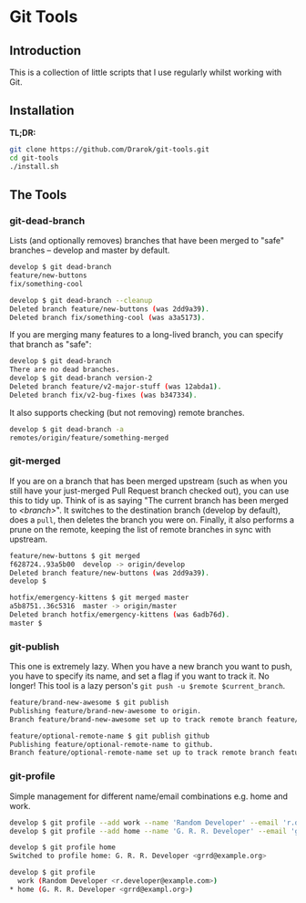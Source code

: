 # Git Tools

## Introduction

This is a collection of little scripts that I use regularly whilst working with Git.

## Installation

**TL;DR:**
```bash
git clone https://github.com/Drarok/git-tools.git
cd git-tools
./install.sh
```

## The Tools

### git-dead-branch

Lists (and optionally removes) branches that have been merged to "safe" branches – develop and master by default.

```bash
develop $ git dead-branch
feature/new-buttons
fix/something-cool
```

```bash
develop $ git dead-branch --cleanup
Deleted branch feature/new-buttons (was 2dd9a39).
Deleted branch fix/something-cool (was a3a5173).
```

If you are merging many features to a long-lived branch, you can specify that branch as "safe":

```bash
develop $ git dead-branch
There are no dead branches.
develop $ git dead-branch version-2
Deleted branch feature/v2-major-stuff (was 12abda1).
Deleted branch fix/v2-bug-fixes (was b347334).
```

It also supports checking (but not removing) remote branches.

```bash
develop $ git dead-branch -a
remotes/origin/feature/something-merged
```

### git-merged

If you are on a branch that has been merged upstream (such as when you still have your just-merged Pull Request branch checked out), you can use this to tidy up. Think of is as saying "The current branch has been merged to *&lt;branch&gt;*".
It switches to the destination branch (develop by default), does a `pull`, then deletes the branch you were on.
Finally, it also performs a prune on the remote, keeping the list of remote branches in sync with upstream.

```bash
feature/new-buttons $ git merged
f628724..93a5b00  develop -> origin/develop
Deleted branch feature/new-buttons (was 2dd9a39).
develop $
```

```bash
hotfix/emergency-kittens $ git merged master
a5b8751..36c5316  master -> origin/master
Deleted branch hotfix/emergency-kittens (was 6adb76d).
master $
```

### git-publish

This one is extremely lazy. When you have a new branch you want to push, you have to specify its name, and set a flag if you want to track it. No longer! This tool is a lazy person's `git push -u $remote $current_branch`.

```bash
feature/brand-new-awesome $ git publish
Publishing feature/brand-new-awesome to origin.
Branch feature/brand-new-awesome set up to track remote branch feature/brand-new-awesome from origin.
```

```bash
feature/optional-remote-name $ git publish github
Publishing feature/optional-remote-name to github.
Branch feature/optional-remote-name set up to track remote branch feature/optional-remote-name from github.
```

### git-profile

Simple management for different name/email combinations e.g. home and work.

```bash
develop $ git profile --add work --name 'Random Developer' --email 'r.developer@example.com'
develop $ git profile --add home --name 'G. R. R. Developer' --email 'grrd@example.org'
```

```bash
develop $ git profile home
Switched to profile home: G. R. R. Developer <grrd@example.org>
```

```bash
develop $ git profile
  work (Random Developer <r.developer@example.com>)
* home (G. R. R. Developer <grrd@exampl.org>)
```
